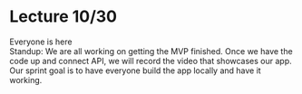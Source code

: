 # Lecture 10/30
Everyone is here  
Standup: We are all working on getting the MVP finished. Once we have the code up and connect API, we will record the video that showcases our app. Our sprint goal is to have everyone build the app locally and have it working.
